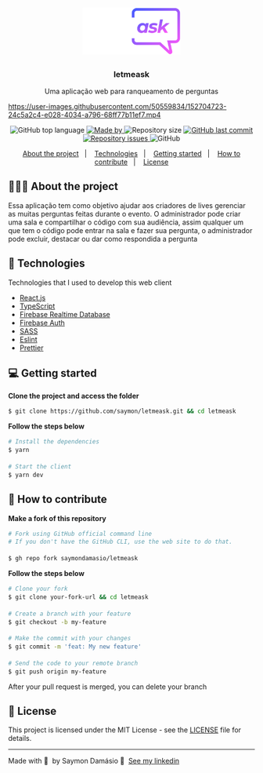 <h1 align="center">
	<img alt="Logo" src=".github/logo.svg" width="200px" />
</h1>

<h3 align="center">
  letmeask
</h3>

<p align="center">Uma aplicação web para ranqueamento de perguntas</p>

https://user-images.githubusercontent.com/50559834/152704723-24c5a2c4-e028-4034-a796-68ff77b11ef7.mp4

<p align="center">
  <img alt="GitHub top language" src="https://img.shields.io/github/languages/top/saymondamasio/letmeask">

  <a href="https://www.linkedin.com/in/saymondamasio/">
    <img alt="Made by" src="https://img.shields.io/badge/Made%20by-Saymon%20Dam%C3%A1sio-brightgreen">
  </a>

  <img alt="Repository size" src="https://img.shields.io/github/repo-size/saymondamasio/letmeask">

  <a href="https://github.com/saymondamasio/letmeask/commits/master">
    <img alt="GitHub last commit" src="https://img.shields.io/github/last-commit/saymondamasio/letmeask">
  </a>

  <a href="https://github.com/saymondamasio/letmeask/issues">
    <img alt="Repository issues" src="https://img.shields.io/github/issues/saymondamasio/letmeask">
  </a>

  <img alt="GitHub" src="https://img.shields.io/github/license/saymondamasio/letmeask">
</p>

<p align="center">
  <a href="#-about-the-project">About the project</a>&nbsp;&nbsp;&nbsp;|&nbsp;&nbsp;&nbsp;
  <a href="#-technologies">Technologies</a>&nbsp;&nbsp;&nbsp;|&nbsp;&nbsp;&nbsp;
  <a href="#-getting-started">Getting started</a>&nbsp;&nbsp;&nbsp;|&nbsp;&nbsp;&nbsp;
  <a href="#-how-to-contribute">How to contribute</a>&nbsp;&nbsp;&nbsp;|&nbsp;&nbsp;&nbsp;
  <a href="#-license">License</a>
</p>

## 👨🏻‍💻 About the project

<p>Essa aplicação tem como objetivo ajudar aos criadores de lives gerenciar as muitas perguntas feitas durante o evento. O administrador pode criar uma sala e compartilhar o código com sua audiência, assim qualquer um que tem o código pode entrar na sala e fazer sua pergunta, o administrador pode excluir, destacar ou dar como respondida a pergunta</p>

## 🚀 Technologies

Technologies that I used to develop this web client

- [React.js](https://reactjs.org/)
- [TypeScript](https://www.typescriptlang.org/)
- [Firebase Realtime Database](https://firebase.google.com/)
- [Firebase Auth](https://firebase.google.com/)
- [SASS](https://sass-lang.com/)
- [Eslint](https://eslint.org/)
- [Prettier](https://prettier.io/)

## 💻 Getting started

**Clone the project and access the folder**

```bash
$ git clone https://github.com/saymon/letmeask.git && cd letmeask
```

**Follow the steps below**

```bash
# Install the dependencies
$ yarn

# Start the client
$ yarn dev
```

## 🤔 How to contribute

**Make a fork of this repository**

```bash
# Fork using GitHub official command line
# If you don't have the GitHub CLI, use the web site to do that.

$ gh repo fork saymondamasio/letmeask
```

**Follow the steps below**

```bash
# Clone your fork
$ git clone your-fork-url && cd letmeask

# Create a branch with your feature
$ git checkout -b my-feature

# Make the commit with your changes
$ git commit -m 'feat: My new feature'

# Send the code to your remote branch
$ git push origin my-feature
```

After your pull request is merged, you can delete your branch

## 📝 License

This project is licensed under the MIT License - see the [LICENSE](LICENSE) file for details.

---

Made with 💜 &nbsp;by Saymon Damásio 👋 &nbsp;[See my linkedin](https://www.linkedin.com/in/saymondamasio/)
